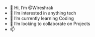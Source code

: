 - 👋 Hi, I’m @Wireshrak
- 👀 I’m interested in anything tech
- 🌱 I’m currently learning Coding
- 💞️ I’m looking to collaborate on Projects
- 📫 

<!---
Wireshrak/Wireshrak is a ✨ special ✨ repository because its `README.md` (this file) appears on your GitHub profile.
You can click the Preview link to take a look at your changes.
--->
